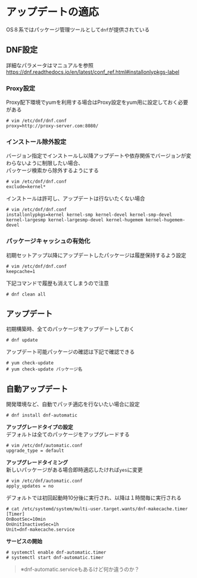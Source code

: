 # アップデートの適応
OS８系ではパッケージ管理ツールとして`dnf`が提供されている  

## DNF設定
詳細なパラメータはマニュアルを参照  
https://dnf.readthedocs.io/en/latest/conf_ref.html#installonlypkgs-label  

### Proxy設定
Proxy配下環境でyumを利用する場合はProxy設定をyum用に設定しておく必要がある  

```
# vim /etc/dnf/dnf.conf
proxy=http://proxy-server.com:8080/
```

### インストール除外設定  
バージョン指定でインストールし以降アップデートや依存関係でバージョンが変わらないように制限したい場合、  
パッケージ検索から除外するようにする  

```
# vim /etc/dnf/dnf.conf
exclude=kernel*
```

インストールは許可し、アップデートは行ないたくない場合  

```
# vim /etc/dnf/dnf.conf
installonlypkgs=kernel kernel-smp kernel-devel kernel-smp-devel kernel-largesmp kernel-largesmp-devel kernel-hugemem kernel-hugemem-devel
```

### パッケージキャッシュの有効化
初期セットアップ以降にアップデートしたパッケージは履歴保持するよう設定  

```
# vim /etc/dnf/dnf.conf
keepcache=1
```

下記コマンドで履歴も消えてしまうので注意  

```
# dnf clean all
```

## アップデート  
初期構築時、全てのパッケージをアップデートしておく  

```
# dnf update
```

アップデート可能パッケージの確認は下記で確認できる  

```
# yum check-update
# yum check-update パッケージ名
```

## 自動アップデート
開発環境など、自動でパッチ適応を行ないたい場合に設定  

```
# dnf install dnf-automatic
```

**アップグレードタイプの設定**  
デフォルトは全てのパッケージをアップグレードする  

```
# vim /etc/dnf/automatic.conf
upgrade_type = default
```

**アップグレードタイミング**  
新しいパッケージがある場合即時適応したければ`yes`に変更  

```
# vim /etc/dnf/automatic.conf
apply_updates = no
```

デフォルトでは初回起動時10分後に実行され、以降は１時間毎に実行される  

```
# cat /etc/systemd/system/multi-user.target.wants/dnf-makecache.timer
[Timer]
OnBootSec=10min
OnUnitInactiveSec=1h
Unit=dnf-makecache.service
```

**サービスの開始**  

```
# systemctl enable dnf-automatic.timer
# systemctl start dnf-automatic.timer
```

> ※dnf-automatic.serviceもあるけど何か違うのか？  
